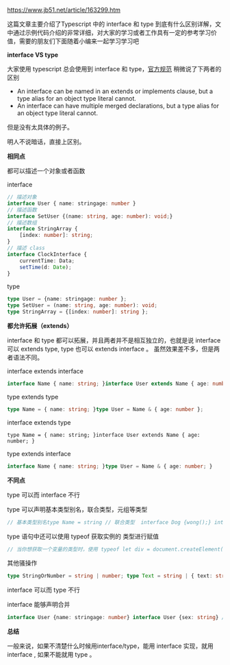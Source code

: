 https://www.jb51.net/article/163299.htm

这篇文章主要介绍了Typescript 中的 interface 和 type 到底有什么区别详解，文中通过示例代码介绍的非常详细，对大家的学习或者工作具有一定的参考学习价值，需要的朋友们下面随着小编来一起学习学习吧

**interface VS type**

大家使用 typescript 总会使用到 interface 和 type，[官方规范](https://github.com/Microsoft/TypeScript/blob/master/doc/spec.md) 稍微说了下两者的区别

- An interface can be named in an extends or implements clause, but a type alias for an object type literal cannot.
- An interface can have multiple merged declarations, but a type alias for an object type literal cannot.

但是没有太具体的例子。

明人不说暗话，直接上区别。

**相同点**

都可以描述一个对象或者函数

interface

```ts
// 描述对象
interface User { name: stringage: number } 
// 描述函数
interface SetUser {(name: string, age: number): void;}
// 描述数组
interface StringArray {
	[index: number]: string;
}
// 描述 class
interface ClockInterface {
	currentTime: Data;
	setTime(d: Date);
}
```

type

```ts
type User = {name: stringage: number };
type SetUser = (name: string, age: number): void;
type StringArray = {[index: number]: string };
```

**都允许拓展（extends）**

interface 和 type 都可以拓展，并且两者并不是相互独立的，也就是说 interface 可以 extends type, type 也可以 extends interface 。 虽然效果差不多，但是两者语法不同。

interface extends interface

```ts
interface Name { name: string; }interface User extends Name { age: number; }
```

type extends type

```ts
type Name = { name: string; }type User = Name & { age: number };
```

interface extends type

```
type Name = { name: string; }interface User extends Name { age: number; }
```

type extends interface

```ts
interface Name { name: string; }type User = Name & { age: number; }
```

**不同点**

type 可以而 interface 不行

type 可以声明基本类型别名，联合类型，元组等类型

```ts
// 基本类型别名type Name = string // 联合类型  interface Dog {wong();} interface Cat {miao(); } type Pet = Dog | Cat // 具体定义数组每个位置的类型 type PetList = [Dog, Pet]
```

type 语句中还可以使用 typeof  获取实例的 类型进行赋值

```ts
// 当你想获取一个变量的类型时，使用 typeof let div = document.createElement('div'); type B = typeof div
```

其他骚操作

```ts
type StringOrNumber = string | number; type Text = string | { text: string }; type NameLookup = Dictionary<string, Person>; type Callback<T> = (data: T) => void; type Pair<T> = [T, T]; type Coordinates = Pair<number>; type Tree<T> = T | { left: Tree<T>, right: Tree<T> };
```

interface 可以而 type 不行

interface 能够声明合并

```ts
interface User {name: stringage: number} interface User {sex: string} /*User 接口为 {name: stringage: numbersex: string }*/
```

**总结**

一般来说，如果不清楚什么时候用interface/type，能用 interface 实现，就用 interface , 如果不能就用 type 。